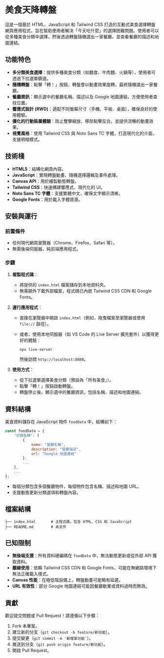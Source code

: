 # 美食天降轉盤

這是一個基於 HTML、JavaScript 和 Tailwind CSS 打造的互動式美食選擇轉盤網頁應用程式，旨在幫助使用者解決「今天吃什麼」的選擇困難問題。使用者可以從多種美食分類中選擇，然後透過轉盤隨機選出一家餐廳，並查看餐廳的描述和地圖連結。

## 功能特色

- **多分類美食選擇**：提供多種美食分類（如麵食、牛肉麵、火鍋等），使用者可透過下拉選單篩選。
- **隨機轉盤**：點擊「轉！」按鈕，轉盤會以動畫效果旋轉，最終隨機選出一家餐廳。
- **餐廳資訊**：顯示選中的餐廳名稱、描述以及 Google 地圖連結，方便使用者查找位置。
- **響應式設計 (RWD)**：適配不同螢幕尺寸（手機、平板、桌面），確保良好的使用體驗。
- **優化的行動裝置體驗**：防止雙擊縮放、移除點擊反白，並提供流暢的動畫效果。
- **視覺風格**：使用 Tailwind CSS 與 Noto Sans TC 字體，打造現代化的介面，支援明暗模式。

## 技術棧

- **HTML5**：結構化網頁內容。
- **JavaScript**：實現轉盤動畫、隨機選擇邏輯及事件處理。
- **Canvas API**：用於繪製動態轉盤。
- **Tailwind CSS**：快速構建響應式、現代化的 UI。
- **Noto Sans TC 字體**：支援繁體中文，確保文字顯示清晰。
- **Google Fonts**：用於載入字體資源。

## 安裝與運行

### 前置條件

- 任何現代網頁瀏覽器（Chrome、Firefox、Safari 等）。
- 無需後端伺服器，純前端應用程式。

### 步驟

1. **複製程式碼**：

   - 將提供的 `index.html` 檔案儲存到本地資料夾。
   - 無需額外下載外部檔案，程式碼已內嵌 Tailwind CSS CDN 和 Google Fonts。

2. **運行應用程式**：

   - 直接在瀏覽器中開啟 `index.html`（例如，拖曳檔案至瀏覽器或使用 `file://` 路徑）。
   - 或者，使用本地伺服器（如 VS Code 的 Live Server 擴充套件）以獲得更好的體驗：

     ```bash
     npx live-server
     ```

     然後訪問 `http://localhost:8080`。

3. **使用方式**：

   - 從下拉選單選擇美食分類（預設為「所有美食」）。
   - 點擊「轉！」按鈕啟動轉盤。
   - 轉盤停止後，顯示選中的餐廳資訊，包括名稱、描述和地圖連結。

## 資料結構

美食資料儲存在 JavaScript 物件 `foodData` 中，結構如下：

```javascript
const foodData = {
    "分類名稱": [
        {
            name: "餐廳名稱",
            description: "餐廳描述",
            url: "Google 地圖連結"
        },
        ...
    ],
    ...
};
```

- 每個分類包含多個餐廳物件，每個物件包含名稱、描述和地圖 URL。
- 支援動態更新分類選項和轉盤內容。

## 檔案結構

```
├── index.html       # 主程式碼，包含 HTML、CSS 和 JavaScript
├── README.md        # 本文件
```

## 已知限制

- **無後端支援**：所有資料硬編碼在 `foodData` 中，無法動態更新或從外部 API 獲取資料。
- **離線使用**：依賴 Tailwind CSS CDN 和 Google Fonts，可能在無網路環境下無法正確載入樣式。
- **Canvas 性能**：在極低階設備上，轉盤動畫可能略有延遲。
- **URL 有效性**：部分 Google 地圖連結可能因餐廳歇業或資料過時而無效。


## 貢獻

歡迎提交問題或 Pull Request！請遵循以下步驟：

1. Fork 本專案。
2. 建立新的分支（`git checkout -b feature/新功能`）。
3. 提交變更（`git commit -m '新增某功能'`）。
4. 推送到分支（`git push origin feature/新功能`）。
5. 開啟 Pull Request。
